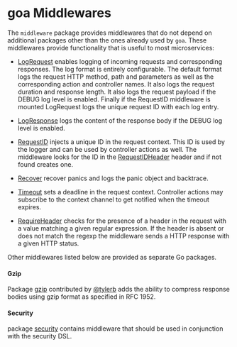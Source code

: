 # goa Middlewares

The `middleware` package provides middlewares that do not depend on additional packages other than
the ones already used by `goa`. These middlewares provide functionality that is useful to most
microservices:

* [LogRequest](https://shogoa.design/reference/goa/middleware#LogRequest) enables logging of
  incoming requests and corresponding responses. The log format is entirely configurable. The default
  format logs the request HTTP method, path and parameters as well as the corresponding
  action and controller names. It also logs the request duration and response length. It also logs
  the request payload if the DEBUG log level is enabled. Finally if the RequestID middleware is
  mounted LogRequest logs the unique request ID with each log entry.

* [LogResponse](https://shogoa.design/reference/goa/middleware#LogResponse) logs the content
  of the response body if the DEBUG log level is enabled.

* [RequestID](https://shogoa.design/reference/goa/middleware#RequestID) injects a unique ID
  in the request context. This ID is used by the logger and can be used by controller actions as
  well. The middleware looks for the ID in the [RequestIDHeader](https://shogoa.design/reference/goa/middleware#RequestIDHeader)
  header and if not found creates one.

* [Recover](https://shogoa.design/reference/goa/middleware#Recover) recover panics and logs
  the panic object and backtrace.

* [Timeout](https://shogoa.design/reference/goa/middleware#Timeout) sets a deadline in the
  request context. Controller actions may subscribe to the context channel to get notified when
  the timeout expires.

* [RequireHeader](https://shogoa.design/reference/goa/middleware#RequireHeader) checks for the
  presence of a header in the request with a value matching a given regular expression. If the
  header is absent or does not match the regexp the middleware sends a HTTP response with a given
  HTTP status.

Other middlewares listed below are provided as separate Go packages.

#### Gzip

Package [gzip](https://shogoa.design/reference/goa/middleware/gzip.html) contributed by
[@tylerb](https://github.com/tylerb) adds the ability to compress response bodies using gzip format
as specified in RFC 1952.

#### Security

package [security](https://shogoa.design/reference/goa/middleware/security.html) contains middleware
that should be used in conjunction with the security DSL.
